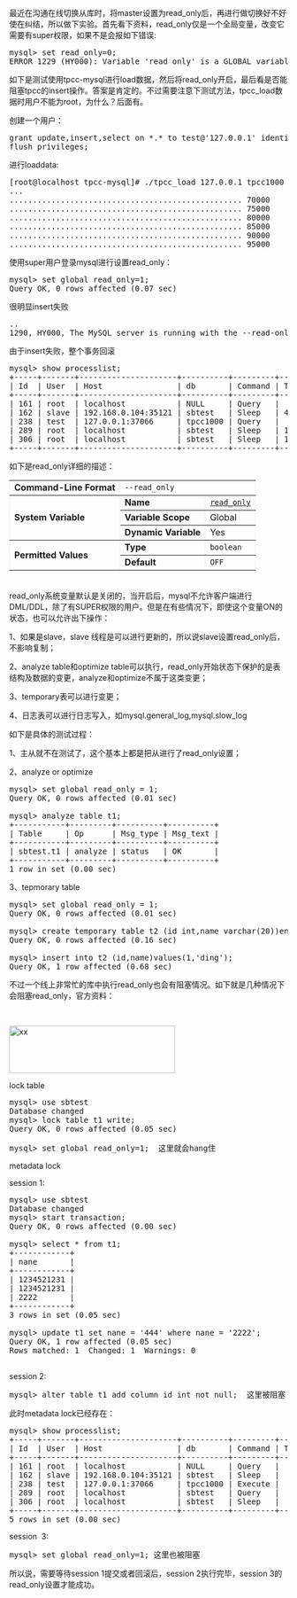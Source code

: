 <!--
author: beebol
date: 2015-08-29 13:49:35
title: 【mysql】read_only全局系统变量
tags: mysql,read_only
category: mysql
status: publish
summary: 最近在沟通在线切换从库时，将master设置为read_only后，再进行做切换好不好使在纠结，所以做下实验。首先看下资料，read_only仅是一个全局变量，改变它需要有super权限，如果不是会报如下错误:mysql&gt; set read_only=0;ERROR 122
-->

最近在沟通在线切换从库时，将master设置为read_only后，再进行做切换好不好使在纠结，所以做下实验。首先看下资料，read_only仅是一个全局变量，改变它需要有super权限，如果不是会报如下错误:
<pre class="lang:mysql decode:true">mysql&gt; set read_only=0;
ERROR 1229 (HY000): Variable 'read_only' is a GLOBAL variable and should be set with SET GLOBAL</pre>
如下是测试使用tpcc-mysql进行load数据，然后将read_only开启，最后看是否能阻塞tpcc的insert操作。答案是肯定的。不过需要注意下测试方法，tpcc_load数据时用户不能为root，为什么？后面有。

创建一个用户：
<pre class="lang:mysql decode:true">grant update,insert,select on *.* to test@'127.0.0.1' identified by '123456';
flush privileges;</pre>
进行loaddata:
<pre class="lang:sh decode:true">[root@localhost tpcc-mysql]# ./tpcc_load 127.0.0.1 tpcc1000 test 123456 100
...
.................................................. 70000
.................................................. 75000
.................................................. 80000
.................................................. 85000
.................................................. 90000
.................................................. 95000</pre>
使用super用户登录mysql进行设置read_only：
<pre class="lang:mysql decode:true">mysql&gt; set global read_only=1;
Query OK, 0 rows affected (0.07 sec)</pre>
很明显insert失败
<pre class="lang:sh decode:true">..
1290, HY000, The MySQL server is running with the --read-only option so it cannot execute this statement</pre>
由于insert失败，整个事务回滚
<pre class="lang:sh decode:true">mysql&gt; show processlist;        
+-----+-------+---------------------+----------+---------+------+-------+------------------+
| Id  | User  | Host                | db       | Command | Time | State | Info             |
+-----+-------+---------------------+----------+---------+------+-------+------------------+
| 161 | root  | localhost           | NULL     | Query   |    0 | NULL  | show processlist |
| 162 | slave | 192.168.0.104:35121 | sbtest   | Sleep   | 4465 |       | NULL             |
| 238 | test  | 127.0.0.1:37066     | tpcc1000 | Query   |   29 | NULL  | rollback         |
| 289 | root  | localhost           | sbtest   | Sleep   | 1862 |       | NULL             |
| 306 | root  | localhost           | sbtest   | Sleep   | 1578 |       | NULL             |
+-----+-------+---------------------+----------+---------+------+-------+------------------+</pre>
如下是read_only详细的描述：
<table style="height: 182px;border:1px ;" border="1" summary="Options for read_only" width="584"><colgroup> <col class="title" /> <col class="vt" /> <col class="vd" /> <col class="v" /></colgroup>
<tbody>
<tr>
<td scope="row"><span class="bold"><strong>Command-Line Format</strong></span></td>
<td colspan="3"><code class="literal">--read_only</code></td>
</tr>
<tr>
<td rowspan="3" scope="row"><span class="bold"><strong>System Variable</strong></span></td>
<td><span class="bold"><strong>Name</strong></span></td>
<td colspan="2"><code class="literal"><a class="link" href="server-administration.html#sysvar_read_only">read_only</a></code></td>
</tr>
<tr>
<td scope="row"><span class="bold"><strong>Variable Scope</strong></span></td>
<td colspan="2">Global</td>
</tr>
<tr>
<td scope="row"><span class="bold"><strong>Dynamic Variable</strong></span></td>
<td colspan="2">Yes</td>
</tr>
<tr>
<td rowspan="2" scope="row"><span class="bold"><strong>Permitted Values</strong></span></td>
<td><span class="bold"><strong>Type</strong></span></td>
<td colspan="2"><code class="literal">boolean</code></td>
</tr>
<tr>
<td scope="row"><span class="bold"><strong>Default</strong></span></td>
<td colspan="2"><code class="literal">OFF</code></td>
</tr>
</tbody>
</table>
read_only系统变量默认是关闭的，当开启后，mysql不允许客户端进行DML/DDL，除了有SUPER权限的用户。但是在有些情况下，即使这个变量ON的状态，也可以允许出下操作：

1、如果是slave，slave 线程是可以进行更新的，所以说slave设置read_only后，不影响复制；

2、analyze table和optimize table可以执行，read_only开始状态下保护的是表结构及数据的变更，analyze和optimize不属于这类变更；

3、temporary表可以进行变更；

4、日志表可以进行日志写入，如mysql.general_log,mysql.slow_log

如下是具体的测试过程：

1、主从就不在测试了，这个基本上都是把从进行了read_only设置；

2、analyze or optimize
<pre class="lang:mysql decode:true ">mysql&gt; set global read_only = 1;
Query OK, 0 rows affected (0.01 sec)

mysql&gt; analyze table t1; 
+-----------+---------+----------+----------+
| Table     | Op      | Msg_type | Msg_text |
+-----------+---------+----------+----------+
| sbtest.t1 | analyze | status   | OK       |
+-----------+---------+----------+----------+
1 row in set (0.00 sec)</pre>
3、tepmorary table
<pre class="lang:mysql decode:true ">mysql&gt; set global read_only = 1;
Query OK, 0 rows affected (0.01 sec)

mysql&gt; create temporary table t2 (id int,name varchar(20))engine=innodb;
Query OK, 0 rows affected (0.16 sec)

mysql&gt; insert into t2 (id,name)values(1,'ding');
Query OK, 1 row affected (0.68 sec)
</pre>
不过一个线上非常忙的库中执行read_only也会有阻塞情况。如下就是几种情况下会阻塞read_only，官方资料：

&nbsp;

<a href="http://www.itopers.com/wp-content/uploads/2015/08/xx.png"><img class="alignnone size-medium wp-image-958" src="http://www.itopers.com/wp-content/uploads/2015/08/xx-300x85.png" alt="xx" width="300" height="85" /></a>

lock table
<pre class="lang:mysql decode:true">mysql&gt; use sbtest
Database changed
mysql&gt; lock table t1 write;
Query OK, 0 rows affected (0.05 sec)

mysql&gt; set global read_only=1;  这里就会hang住
</pre>
metadata lock

session 1:
<pre class="lang:mysql decode:true ">mysql&gt; use sbtest
Database changed
mysql&gt; start transaction;
Query OK, 0 rows affected (0.00 sec)

mysql&gt; select * from t1;
+------------+
| nane       |
+------------+
| 1234521231 |
| 1234521231 |
| 2222       |
+------------+
3 rows in set (0.05 sec)

mysql&gt; update t1 set nane = '444' where nane = '2222';
Query OK, 1 row affected (0.05 sec)
Rows matched: 1  Changed: 1  Warnings: 0

</pre>
session 2:
<pre class="lang:mysql decode:true">mysql&gt; alter table t1 add column id int not null;  这里被阻塞</pre>
此时metadata lock已经存在：
<pre class="lang:mysql decode:true ">mysql&gt; show processlist;
+-----+-------+---------------------+----------+---------+------+---------------------------------+------------------------------------------------------------------------------------------------------+
| Id  | User  | Host                | db       | Command | Time | State                           | Info                                                                                                 |
+-----+-------+---------------------+----------+---------+------+---------------------------------+------------------------------------------------------------------------------------------------------+
| 161 | root  | localhost           | NULL     | Query   |    0 | NULL                            | show processlist                                                                                     |
| 162 | slave | 192.168.0.104:35121 | sbtest   | Sleep   |  919 |                                 | NULL                                                                                                 |
| 238 | test  | 127.0.0.1:37066     | tpcc1000 | Execute |    0 | update                          | INSERT INTO stock values(33585,18,97,'GQjdF6ctBBjVNjW0hF4RsAQY','NiPIf1W5j8InkByvtRIcxHJA','i0U9Y4UE |
| 289 | root  | localhost           | sbtest   | Query   |    4 | Waiting for table metadata lock | alter table t1 add primary key(id)                                                                   |
| 306 | root  | localhost           | sbtest   | Sleep   |    7 |                                 | NULL                                                                                                 |
+-----+-------+---------------------+----------+---------+------+---------------------------------+------------------------------------------------------------------------------------------------------+
5 rows in set (0.00 sec)</pre>
session  3:
<pre class="lang:mysql decode:true ">mysql&gt; set global read_only=1; 这里也被阻塞
</pre>
所以说，需要等待session 1提交或者回滚后，session 2执行完毕，session 3的read_only设置才能成功。
